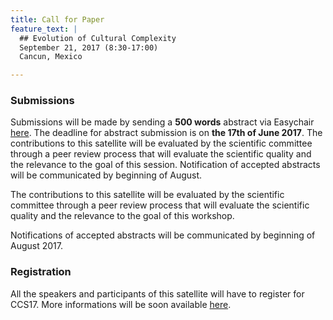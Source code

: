 ```yaml
---
title: Call for Paper
feature_text: |
  ## Evolution of Cultural Complexity
  September 21, 2017 (8:30-17:00)
  Cancun, Mexico 

---
```





### Submissions

Submissions will be made by sending a **500 words** abstract  via Easychair [here](https://easychair.org/conferences/?conf=eec2017). The deadline for abstract submission is on **the 17th of June 2017**. The contributions to this satellite will be evaluated by the scientific committee through a peer review process that will evaluate the scientific quality and the relevance to the goal of this session. Notification of accepted abstracts will be communicated by beginning of August.

The contributions to this satellite will be evaluated by the scientific committee through a peer review process that will evaluate the scientific quality and the relevance to the goal of this workshop.

Notifications of accepted abstracts will be communicated by beginning of August 2017.


### Registration

All the speakers and participants of this satellite will have to register for CCS17. More informations will be soon available [here](http://ccs.umam.mx).

